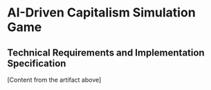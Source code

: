 # AI-Driven Capitalism Simulation Game
## Technical Requirements and Implementation Specification

[Content from the artifact above]